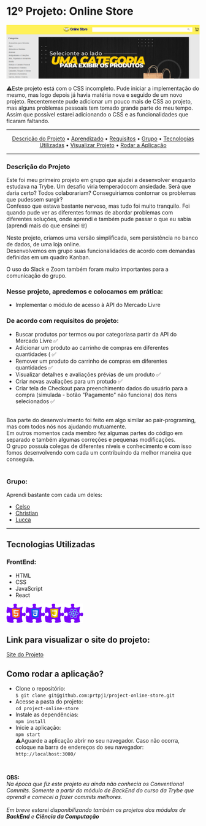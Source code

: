 # 12º Projeto: Online Store
<p align="center">
<img src="https://github.com/prtpj1/project-online-store/blob/main/src/images/12%20-%20OnlineStore.png" alt="Header" />
</p>

⚠️Este projeto está com o CSS incompleto. Pude iniciar a implementação do mesmo, mas logo depois já havia matéria nova e seguido de um novo projeto. Recentemente pude adicionar um pouco mais de CSS ao projeto, mas alguns problemas pessoais tem tomado grande parte do meu tempo. Assim que possível estarei adicionando o CSS e as funcionalidades que ficaram faltando.
<hr/>
<p align="center">
<a href="#descrição-do-projeto">Descrição do Projeto</a> •
<a href="#nesse-projeto-apredemos-e-colocamos-em-prática">Aprendizado</a> •
<a href="#de-acordo-com-requisitos-do-projeto">Requisitos</a> •
<a href="#grupo">Grupo</a> •
<a href="#tecnologias-utilizadas">Tecnologias Utilizadas</a> •
<a href="#link-para-visualizar-o-site-do-projeto">Visualizar Projeto</a> •
<a href="#como-rodar-a-aplicação">Rodar a Aplicação</a>
</p>
<hr/>

### Descrição do Projeto
Este foi meu primeiro projeto em grupo que ajudei a desenvolver enquanto estudava na Trybe. Um desafio viria temperadocom ansiedade. Será que daria certo? Todos colaborariam? Conseguiriamos contornar os problemas que pudessem surgir? <br>
Confesso que estava bastante nervoso, mas tudo foi muito tranquilo. Foi quando pude ver as diferentes formas de abordar problemas com diferentes soluções, onde aprendi e também pude passar o que eu sabia (aprendi mais do que ensinei 🤓) <br>

Neste projeto, criamos uma versão simplificada, sem persistência no banco de dados, de uma loja online. <br>
Desenvolvemos em grupo suas funcionalidades de acordo com demandas definidas em um quadro Kanban. <br>

O uso do Slack e Zoom também foram muito importantes para a comunicação do grupo.
<br>

### Nesse projeto, apredemos e colocamos em prática:
- Implementar o módulo de acesso à API do Mercado Livre

### De acordo com requisitos do projeto:
- Buscar produtos por termos ou por categoriasa partir da API do Mercado Livre ✅
- Adicionar um produto ao carrinho de compras em diferentes quantidades ( ✅
- Remover um produto do carrinho de compras em diferentes quantidades ✅
- Visualizar detalhes e avaliações prévias de um produto ✅
- Criar novas avaliações para um protudo ✅
- Criar tela de Checkout para preenchimento dados do usuário para a compra (simulada - botão "Pagamento" não funciona) dos itens selecionados ✅
<br>
Boa parte do desenvolvimento foi feito em algo similar ao pair-programing, mas com todos nós nos ajudando mutuamente.<br>
Em outros momentos cada membro fez algumas partes do código em separado e também algumas correções e pequenas modificações.<br>
O grupo possuía colegas de diferentes níveis e conhecimento e com isso fomos desenvolvendo com cada um contribuindo da melhor maneira que conseguia.<br><br>

### Grupo:
Aprendi bastante com cada um deles:
- [Celso](https://github.com/fioranicelso)
- [Christian](https://github.com/mpchristian)
- [Lucca](https://github.com/luccarendall)
<hr/>

## Tecnologias Utilizadas

### FrontEnd:
- HTML
- CSS
- JavaScript
- React

<img src="https://github.com/prtpj1/prtpj1/blob/main/Github%20Imgs/html2.png" width="50" height="50" alt="HTML" /><img src="https://github.com/prtpj1/prtpj1/blob/main/Github Imgs/CSS2.png" width="50" height="50" alt="CSS" /><img src="https://github.com/prtpj1/prtpj1/blob/main/Github Imgs/JavaScript2.png" width="50" height="50" alt="CSS" /><img src="https://github.com/prtpj1/prtpj1/blob/main/Github Imgs/React2.png" width="50" height="50" alt="React Icon" />

## Link para visualizar o site do projeto:
[Site do Projeto](https://prtpj1-online-store.netlify.app/)

## Como rodar a aplicação?
- Clone o repositório: <br>
`$ git clone git@github.com:prtpj1/project-online-store.git`
- Acesse a pasta do projeto: <br>
`cd project-online-store`
- Instale as dependências: <br>
`npm install`
- Inicie a aplicação: <br>
`npm start` <br>
⚠️Aguarde a aplicação abrir no seu navegador. Caso não ocorra, coloque na barra de endereços do seu navegador: `http://localhost:3000/`
</br>

**OBS:**
</br>
*Na época que fiz este projeto eu ainda não conhecia os Conventional Commits. Somente a partir do módulo de BackEnd do curso da Trybe que aprendi e comecei a fazer commits melhores.
</br>
</br>
Em breve estarei disponibilizando também os projetos dos módulos de **BackEnd** e **Ciência da Computação***
